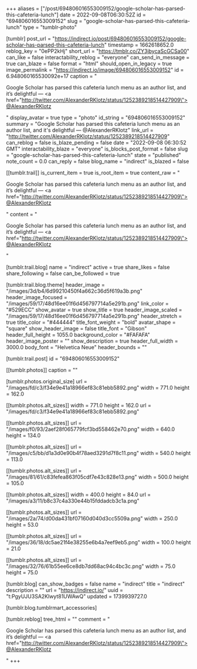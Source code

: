 +++
aliases = ["/post/694806016553009152/google-scholar-has-parsed-this-cafeteria-lunch"]
date = 2022-09-08T06:30:52Z
id = "694806016553009152"
slug = "google-scholar-has-parsed-this-cafeteria-lunch"
type = "tumblr-photo"

[tumblr]
post_url = "https://indirect.io/post/694806016553009152/google-scholar-has-parsed-this-cafeteria-lunch"
timestamp = 1662618652.0
reblog_key = "0ePP2kHj"
short_url = "https://tmblr.co/ZY3jbycaScGCSa00"
can_like = false
interactability_reblog = "everyone"
can_send_in_message = true
can_blaze = false
format = "html"
should_open_in_legacy = true
image_permalink = "https://indirect.io/image/694806016553009152"
id = 6.948060165530092e+17
caption = "<p>Google Scholar has parsed this cafeteria lunch menu as an author list, and it&rsquo;s delightful — <a href=\"http://twitter.com/AlexanderRKlotz/status/1252389218514427909\">@AlexanderRKlotz</a></p>"
display_avatar = true
type = "photo"
id_string = "694806016553009152"
summary = "Google Scholar has parsed this cafeteria lunch menu as an author list, and it's delightful — @AlexanderRKlotz"
link_url = "http://twitter.com/AlexanderRKlotz/status/1252389218514427909"
can_reblog = false
is_blaze_pending = false
date = "2022-09-08 06:30:52 GMT"
interactability_blaze = "everyone"
is_blocks_post_format = false
slug = "google-scholar-has-parsed-this-cafeteria-lunch"
state = "published"
note_count = 0.0
can_reply = false
blog_name = "indirect"
is_blazed = false

[[tumblr.trail]]
is_current_item = true
is_root_item = true
content_raw = "<p>Google Scholar has parsed this cafeteria lunch menu as an author list, and it’s delightful — <a href=\"http://twitter.com/AlexanderRKlotz/status/1252389218514427909\">@AlexanderRKlotz</a></p>"
content = "<p>Google Scholar has parsed this cafeteria lunch menu as an author list, and it&rsquo;s delightful &mdash; <a href=\"http://twitter.com/AlexanderRKlotz/status/1252389218514427909\">@AlexanderRKlotz</a></p>"

[tumblr.trail.blog]
name = "indirect"
active = true
share_likes = false
share_following = false
can_be_followed = true

[tumblr.trail.blog.theme]
header_image = "/images/3d/b4/6d99210450f4a662c36d5f619a3b.png"
header_image_focused = "/images/59/17/48d16ee01f6d456797714a5e291b.png"
link_color = "#529ECC"
show_avatar = true
show_title = true
header_image_scaled = "/images/59/17/48d16ee01f6d456797714a5e291b.png"
header_stretch = true
title_color = "#444444"
title_font_weight = "bold"
avatar_shape = "square"
show_header_image = false
title_font = "Gibson"
header_full_height = 1055.0
background_color = "#FAFAFA"
header_image_poster = ""
show_description = true
header_full_width = 3000.0
body_font = "Helvetica Neue"
header_bounds = ""

[tumblr.trail.post]
id = "694806016553009152"

[[tumblr.photos]]
caption = ""

[tumblr.photos.original_size]
url = "/images/fd/c3/f34e9e41a18966ef83c81ebb5892.png"
width = 771.0
height = 162.0

[[tumblr.photos.alt_sizes]]
width = 771.0
height = 162.0
url = "/images/fd/c3/f34e9e41a18966ef83c81ebb5892.png"

[[tumblr.photos.alt_sizes]]
url = "/images/f0/93/2aef28f065779fcf3bd558462e70.png"
width = 640.0
height = 134.0

[[tumblr.photos.alt_sizes]]
url = "/images/c5/bb/d1a3d0e90b4f78aed3291d7f8c11.png"
width = 540.0
height = 113.0

[[tumblr.photos.alt_sizes]]
url = "/images/81/61/c83fefea863f05cdf7e43c828e13.png"
width = 500.0
height = 105.0

[[tumblr.photos.alt_sizes]]
width = 400.0
height = 84.0
url = "/images/a3/11/b8c37c4a330e44b15fddadcb3c1a.png"

[[tumblr.photos.alt_sizes]]
url = "/images/2a/74/d00da431bf07160d040d3cc5509a.png"
width = 250.0
height = 53.0

[[tumblr.photos.alt_sizes]]
url = "/images/36/18/dc5ae21f4e38255e6b4a7eef9eb5.png"
width = 100.0
height = 21.0

[[tumblr.photos.alt_sizes]]
url = "/images/32/76/61b55ee6ce8db7dd68ac94c4bc3c.png"
width = 75.0
height = 75.0

[tumblr.blog]
can_show_badges = false
name = "indirect"
title = "indirect"
description = ""
url = "https://indirect.io/"
uuid = "t:PgyUJU3SA2Klwyt81UWAwQ"
updated = 1739939727.0

[tumblr.blog.tumblrmart_accessories]

[tumblr.reblog]
tree_html = ""
comment = "<p>Google Scholar has parsed this cafeteria lunch menu as an author list, and it’s delightful — <a href=\"http://twitter.com/AlexanderRKlotz/status/1252389218514427909\">@AlexanderRKlotz</a></p>"
+++
